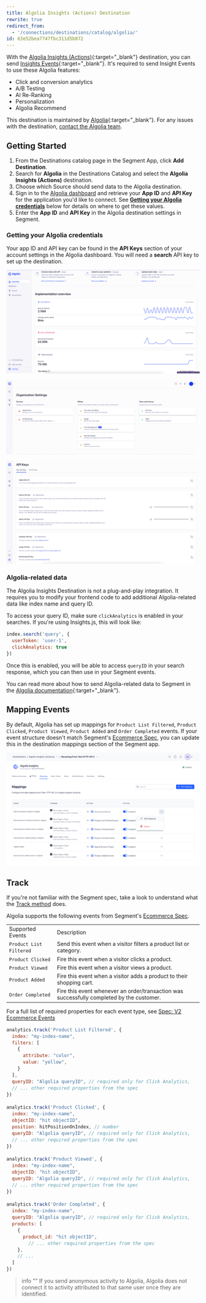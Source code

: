 ```yaml
---
title: Algolia Insights (Actions) Destination
rewrite: true
redirect_from:
  - '/connections/destinations/catalog/algolia/'
id: 63e52bea7747fbc311d5b872
---
```

With the [Algolia Insights (Actions)](https://www.algolia.com/products/analytics/){:target="_blank"}  destination, you can send [Insights Events](https://www.algolia.com/doc/guides/sending-events/getting-started/){:target="_blank"}. It's required to send Insight Events to use these Algolia features: 

- Click and conversion analytics
- A/B Testing
- AI Re-Ranking
- Personalization
- Algolia Recommend

This destination is maintained by [Algolia](https://www.algolia.com/){:target="_blank”}. For any issues with the destination, [contact the Algolia team](mailto:hey@algolia.com).

## Getting Started

1. From the Destinations catalog page in the Segment App, click **Add Destination**.
2. Search for **Algolia** in the Destinations Catalog and select the **Algolia Insights (Actions)** destination.
3. Choose which Source should send data to the Algolia destination.
4. Sign in to the [Algolia dashboard](https://dashboard.algolia.com/users/sign_in) and retrieve your **App ID** and **API Key** for the application you'd like to connect. See **[Getting your Algolia credentials](#getting-your-algolia-credentials)** below for details on where to get these values.
5. Enter the **App ID** and **API Key** in the Algolia destination settings in Segment.

### Getting your Algolia credentials

Your app ID and API key can be found in the **API Keys** section of your account settings in the Algolia dashboard. You will need a **search** API key to set up the destination.

![Dashboard Settings](images/algolia_dashboard_settings.png)

![Settings Menu](images/algolia_settings_menu.png)

![Api Keys](images/algolia_api_keys.png)

### Algolia-related data

The Algolia Insights Destination is not a plug-and-play integration. It requires you to modify your frontend code to add additional Algolia-related data like index name and query ID.

To access your query ID, make sure `clickAnalytics` is enabled in your searches. If you're using Insights.js, this will look like:

```js
index.search('query', {
  userToken: 'user-1',
  clickAnalytics: true
})
``` 

Once this is enabled, you will be able to access `queryID` in your search response, which you can then use in your Segment events.

You can read more about how to send Algolia-related data to Segment in the [Algolia documentation](https://www.algolia.com/doc/guides/sending-events/connectors/segment/#augment-your-segment-events-with-algolia-related-data){:target="_blank”}.

## Mapping Events

By default, Algolia has set up mappings for `Product List Filtered`, `Product Clicked`, `Product Viewed`, `Product Added` and `Order Completed` events. If your event structure doesn't match Segment's [Ecommerce Spec](/docs/connections/spec/ecommerce/v2/), you can update this in the destination mappings section of the Segment app.

![Mappings Tab](images/mappings_tab.png)

## Track

If you're not familiar with the Segment spec, take a look to understand what the [Track method](/docs/connections/spec/track/) does.

Algolia supports the following events from Segment's [Ecommerce Spec](/docs/connections/spec/ecommerce/v2/).

<table>
  <tr>
    <td>Supported Events</td>
    <td>Description</td>
  </tr>
  <tr>
    <td><code>Product List Filtered</code></td>
    <td>Send this event when a visitor filters a product list or category.</td>
  </tr>
  <tr>
    <td><code>Product Clicked</code></td>
    <td>Fire this event when a visitor clicks a product.</td>
  </tr>
  <tr>
    <td><code>Product Viewed</code></td>
    <td>Fire this event when a visitor views a product.</td>
  </tr>
  <tr>
    <td><code>Product Added</code></td>
    <td>Fire this event when a visitor adds a product to their shopping cart.</td>
  </tr>
  <tr>
    <td><code>Order Completed</code></td>
    <td>Fire this event whenever an order/transaction was successfully completed by the customer.</td>
  </tr>
</table>

For a full list of required properties for each event type, see [Spec: V2 Ecommerce Events](/docs/connections/spec/ecommerce/v2/)

```js
analytics.track('Product List Filtered', {
  index: "my-index-name",
  filters: [
    {
      attribute: "color",
      value: "yellow",
    }
  ],
  queryID: "Algolia queryID", // required only for Click Analytics,
  // ... other required properties from the spec
})

analytics.track('Product Clicked', {
  index: "my-index-name",
  objectID: "hit objectID",
  position: hitPositionOnIndex, // number
  queryID: "Algolia queryID", // required only for Click Analytics,
  // ... other required properties from the spec
})

analytics.track('Product Viewed', {
  index: "my-index-name",
  objectID: "hit objectID",
  queryID: "Algolia queryID", // required only for Click Analytics,
  // ... other required properties from the spec
})

analytics.track('Order Completed', {
  index: "my-index-name",
  queryID: "Algolia queryID", // required only for Click Analytics,
  products: [
    {
      product_id: "hit objectID",
        // ... other required properties from the spec
    },
    // ...
  ]
})
```

> info ""
> If you send anonymous activity to Algolia, Algolia does not connect it to activity attributed to that same user once they are identified.
